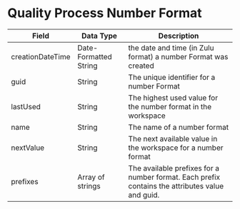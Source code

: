 # Quality Process Number Format

| Field<br> | Data Type<br> | Description<br> |
|  --- |  --- |  --- | 
| creationDateTime<br> | Date\-Formatted String<br> | the date and time \(in Zulu format\) a number Format was created<br> |
| guid<br> | String<br> | The unique identifier for a number Format<br> |
| lastUsed<br> | String<br> | The highest used value for the number format in the workspace<br> |
| name<br> | String<br> | The name of a number format<br> |
| nextValue<br> | String<br> | The next available value in the workspace for a number format<br> |
| prefixes<br> | Array of strings<br> | The available prefixes for a number format. Each prefix contains the attributes value and guid.<br> |

